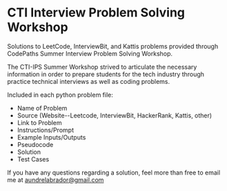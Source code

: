 # CTI Interview Problem Solving Workshop
Solutions to LeetCode, InterviewBit, and Kattis problems provided through CodePaths Summer Interview Problem Solving Workshop.

The CTI-IPS Summer Workshop strived to articulate the necessary information in order to prepare students for the tech industry through practice technical interviews as well as coding problems.

Included in each python problem file:
  - Name of Problem
  - Source (Website--Leetcode, InterviewBit, HackerRank, Kattis, other)
  - Link to Problem 
  - Instructions/Prompt
  - Example Inputs/Outputs
  - Pseudocode
  - Solution
  - Test Cases 

If you have any questions regarding a solution, feel more than free to email me at aundrelabrador@gmail.com
